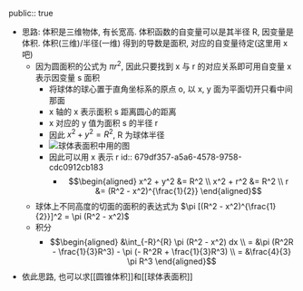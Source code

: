 public:: true

- 思路: 体积是三维物体, 有长宽高. 体积函数的自变量可以是其半径 R, 因变量是体积. 体积(三维)/半径(一维) 得到的导数是面积, 对应的自变量待定(这里用 x 吧)
	- 因为圆面积的公式为 $\pi r^2$, 因此只要找到 x 与 r 的对应关系即可用自变量 x 表示因变量 s 面积
		- 将球体的球心置于直角坐标系的原点 o, 以 x, y 面为平面切开只看中间那面
		- x 轴的 x 表示面积 s 距离圆心的距离
		- x 对应的 y 值为面积 s 的半径 r
		- 因此 $x^2 + y^2 = R^2$, R 为球体半径
		- ![球体表面积中用的图](../../../assets/image_1738431761563_0.png)
		- 因此可以用 x 表示 r
		  id:: 679df357-a5a6-4578-9758-cdc0912cb183
			- $$\begin{aligned}
			  x^2 + y^2 &= R^2 \\
			  x^2 + r^2 &= R^2 \\
			  r &= (R^2 - x^2)^{\frac{1}{2}}
			  \end{aligned}$$
	- 球体上不同高度的切面的面积的表达式为 $\pi [(R^2 - x^2)^{\frac{1}{2}}]^2 = \pi (R^2 - x^2)$
	- 积分
		- $$\begin{aligned}
		  &\int_{-R}^{R} \pi (R^2 - x^2) dx \\
		  = &\pi (R^2R - \frac{1}{3}R^3) - \pi (- R^2R + \frac{1}{3}R^3) \\
		  = &\frac{4}{3} \pi R^3
		  \end{aligned}$$
- 依此思路, 也可以求[[圆锥体积]]和[[球体表面积]]